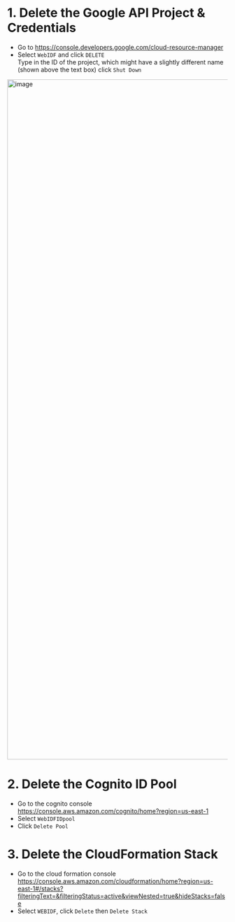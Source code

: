# 1. Delete the Google API Project & Credentials


- Go to https://console.developers.google.com/cloud-resource-manager 
- Select `WebIDF` and click `DELETE`  
Type in the ID of the project, which might have a slightly different name (shown above the text box) click `Shut Down`  

<img width="1552" alt="image" src="https://github.com/user-attachments/assets/a6619e65-197f-4b33-ba70-48109a4a67c6">

# 2. Delete the Cognito ID Pool
- Go to the cognito console https://console.aws.amazon.com/cognito/home?region=us-east-1  
- Select `WebIDFIDpool`  
- Click `Delete Pool`

# 3. Delete the CloudFormation Stack
- Go to the cloud formation console https://console.aws.amazon.com/cloudformation/home?region=us-east-1#/stacks?filteringText=&filteringStatus=active&viewNested=true&hideStacks=false  
- Select `WEBIDF`, click `Delete` then `Delete Stack`
